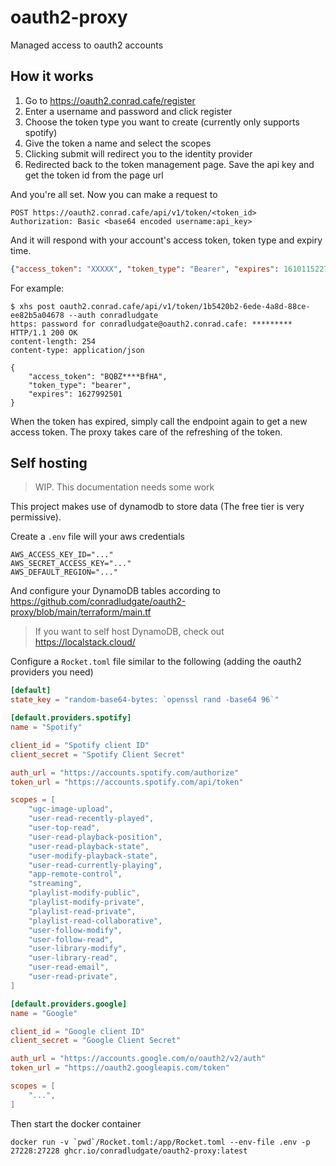 # oauth2-proxy

Managed access to oauth2 accounts

## How it works

1)  Go to https://oauth2.conrad.cafe/register
2)  Enter a username and password and click register
3)  Choose the token type you want to create (currently only supports spotify)
4)  Give the token a name and select the scopes
5)  Clicking submit will redirect you to the identity provider
6)  Redirected back to the token management page. Save the api key and get the token id from the page url

And you're all set. Now you can make a request to

```
POST https://oauth2.conrad.cafe/api/v1/token/<token_id>
Authorization: Basic <base64 encoded username:api_key>
```

And it will respond with your account's access token, token type and expiry time.

```json
{"access_token": "XXXXX", "token_type": "Bearer", "expires": 1610115227}
```

For example:

```
$ xhs post oauth2.conrad.cafe/api/v1/token/1b5420b2-6ede-4a8d-88ce-ee82b5a04678 --auth conradludgate
https: password for conradludgate@oauth2.conrad.cafe: *********
HTTP/1.1 200 OK
content-length: 254
content-type: application/json

{
    "access_token": "BQBZ****BfHA",
    "token_type": "bearer",
    "expires": 1627992501
}
```

When the token has expired, simply call the endpoint again to get a new access token. The proxy takes care of the refreshing of the token.

## Self hosting

> WIP. This documentation needs some work

This project makes use of dynamodb to store data (The free tier is very permissive).

Create a `.env` file will your aws credentials

```
AWS_ACCESS_KEY_ID="..."
AWS_SECRET_ACCESS_KEY="..."
AWS_DEFAULT_REGION="..."
```

And configure your DynamoDB tables according to https://github.com/conradludgate/oauth2-proxy/blob/main/terraform/main.tf

> If you want to self host DynamoDB, check out https://localstack.cloud/

Configure a `Rocket.toml` file similar to the following (adding the oauth2 providers you need)

```toml
[default]
state_key = "random-base64-bytes: `openssl rand -base64 96`"

[default.providers.spotify]
name = "Spotify"

client_id = "Spotify client ID"
client_secret = "Spotify Client Secret"

auth_url = "https://accounts.spotify.com/authorize"
token_url = "https://accounts.spotify.com/api/token"

scopes = [
    "ugc-image-upload",
    "user-read-recently-played",
    "user-top-read",
    "user-read-playback-position",
    "user-read-playback-state",
    "user-modify-playback-state",
    "user-read-currently-playing",
    "app-remote-control",
    "streaming",
    "playlist-modify-public",
    "playlist-modify-private",
    "playlist-read-private",
    "playlist-read-collaborative",
    "user-follow-modify",
    "user-follow-read",
    "user-library-modify",
    "user-library-read",
    "user-read-email",
    "user-read-private",
]

[default.providers.google]
name = "Google"

client_id = "Google client ID"
client_secret = "Google Client Secret"

auth_url = "https://accounts.google.com/o/oauth2/v2/auth"
token_url = "https://oauth2.googleapis.com/token"

scopes = [
    "...",
]
```

Then start the docker container

```
docker run -v `pwd`/Rocket.toml:/app/Rocket.toml --env-file .env -p 27228:27228 ghcr.io/conradludgate/oauth2-proxy:latest
```
